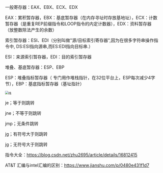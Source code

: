 一般寄存器：EAX、EBX、ECX、EDX

EAX：累积暂存器，EBX：基底暂存器（在内存寻址时存放基地址），ECX：计数暂存器（是重复REP前缀指令和LOOP指令的内定计数器），EDX：资料暂存器（放整数除法产生的余数）

索引暂存器：ESI、EDI（分别叫做"源/目标索引寄存器",因为在很多字符串操作指令中, DS:ESI指向源串,而ES:EDI指向目标串.）

ESI：来源索引暂存器，EDI：目的索引暂存器

堆叠、基底暂存器：ESP、EBP

ESP：堆叠指标暂存器（ 专门用作堆栈指针，在32位平台上，ESP每次减少4字节），EBP：基底指标暂存器（基址指针）

<img src="https://upload-images.jianshu.io/upload_images/1208639-9c29243af0edc5f8.png?imageMogr2/auto-orient/strip|imageView2/2/w/546" alt="栈" style="zoom:67%;" />



je；等于则跳转

jne；不等于则跳转

jmp；无条件跳转

jg；有符号大于则跳转

jg；无符号大于则跳转

指令大全：https://blog.csdn.net/zhu2695/article/details/16812415

AT&T 汇编与intel汇编的区别：https://www.jianshu.com/p/0480e431f1d7